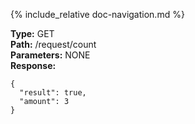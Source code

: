 {% include_relative doc-navigation.md %}

**Type:** GET<br>
**Path:** /request/count<br>
**Parameters:** NONE<br>
**Response:**<br>
```shell
{
  "result": true,
  "amount": 3
}
```